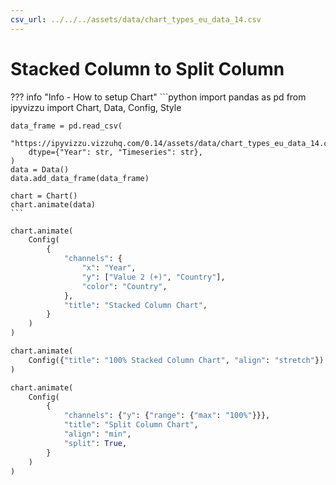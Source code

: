 ```yaml
---
csv_url: ../../../assets/data/chart_types_eu_data_14.csv
---
```


# Stacked Column  to Split Column

<div id="example_01"></div>

??? info "Info - How to setup Chart"
    ```python
    import pandas as pd
    from ipyvizzu import Chart, Data, Config, Style

    data_frame = pd.read_csv(
        "https://ipyvizzu.vizzuhq.com/0.14/assets/data/chart_types_eu_data_14.csv",
        dtype={"Year": str, "Timeseries": str},
    )
    data = Data()
    data.add_data_frame(data_frame)

    chart = Chart()
    chart.animate(data)
    ```

```python
chart.animate(
    Config(
        {
            "channels": {
                "x": "Year",
                "y": ["Value 2 (+)", "Country"],
                "color": "Country",
            },
            "title": "Stacked Column Chart",
        }
    )
)

chart.animate(
    Config({"title": "100% Stacked Column Chart", "align": "stretch"})
)

chart.animate(
    Config(
        {
            "channels": {"y": {"range": {"max": "100%"}}},
            "title": "Split Column Chart",
            "align": "min",
            "split": True,
        }
    )
)
```

<script src="./composition_percentage_column_3dis_1con.js"></script>
